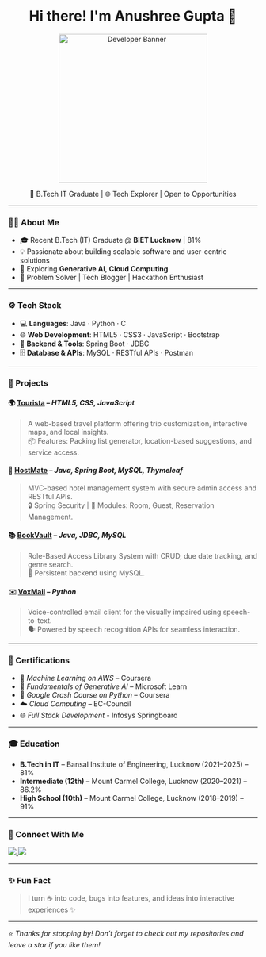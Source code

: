 <h1 align="center">Hi there! I'm Anushree Gupta 👋</h1>

<p align="center">
  <img src="https://media.giphy.com/media/v1.Y2lkPTc5MGI3NjExNnFsMXU0bWtnOXA4eGxjcGppbmNzODlvNTluZGxtbWtpdnQ2MW96ZiZlcD12MV9zdGlja2Vyc19zZWFyY2gmY3Q9cw/Ut7zeRXCmxc0td7N68/giphy.gif" width="300" alt="Developer Banner" />
</p>

<p align="center">
  🚀 B.Tech IT Graduate | 🌐 Tech Explorer | Open to Opportunities 
</p>

---

### 🧑‍💻 About Me

- 🎓 Recent B.Tech (IT) Graduate @ **BIET Lucknow** | 81%
- 💡 Passionate about building scalable software and user-centric solutions
- 💬 Exploring **Generative AI**, **Cloud Computing**
- 🧰 Problem Solver | Tech Blogger | Hackathon Enthusiast

---

### ⚙️ Tech Stack

- 💻 **Languages**: Java · Python · C
- 🌐 **Web Development**: HTML5 · CSS3 · JavaScript · Bootstrap
- 🔧 **Backend & Tools**: Spring Boot · JDBC 
- 🗄️ **Database & APIs**: MySQL · RESTful APIs · Postman

---

### 🚀 Projects

#### 🌍 [Tourista](#) – *HTML5, CSS, JavaScript*
> A web-based travel platform offering trip customization, interactive maps, and local insights.  
> 📦 Features: Packing list generator, location-based suggestions, and service access.

#### 🏨 [HostMate](#) – *Java, Spring Boot, MySQL, Thymeleaf*
> MVC-based hotel management system with secure admin access and RESTful APIs.  
> 🔒 Spring Security | 🧾 Modules: Room, Guest, Reservation Management.

#### 📚 [BookVault](#) – *Java, JDBC, MySQL*
> Role-Based Access Library System with CRUD, due date tracking, and genre search.  
> 📖 Persistent backend using MySQL.

#### ✉️ [VoxMail](#) – *Python*
> Voice-controlled email client for the visually impaired using speech-to-text.  
> 🗣️ Powered by speech recognition APIs for seamless interaction.

---

### 📜 Certifications

- 🤖 *Machine Learning on AWS* – Coursera
- 🧠 *Fundamentals of Generative AI* – Microsoft Learn
- 🐍 *Google Crash Course on Python* – Coursera
- ☁️ *Cloud Computing* – EC-Council
- 🌐 *Full Stack Development* - Infosys Springboard

---

### 🎓 Education

- **B.Tech in IT** – Bansal Institute of Engineering, Lucknow (2021–2025) – 81%
- **Intermediate (12th)** – Mount Carmel College, Lucknow (2020–2021) – 86.2%
- **High School (10th)** – Mount Carmel College, Lucknow (2018–2019) – 91%

---

### 🤝 Connect With Me

<p align="left">
  <a href="https://www.linkedin.com/in/anushree-gupta/" target="_blank">
    <img src="https://img.shields.io/badge/-LinkedIn-blue?style=flat-square&logo=linkedin" />
  </a>
  <a href="mailto:anushree.gupta@email.com">
    <img src="https://img.shields.io/badge/-Gmail-red?style=flat-square&logo=gmail&logoColor=white" />
  </a>
</p>

---

### ✨ Fun Fact

> I turn ☕ into code, bugs into features, and ideas into interactive experiences ✨

---

⭐ _Thanks for stopping by! Don’t forget to check out my repositories and leave a star if you like them!_
